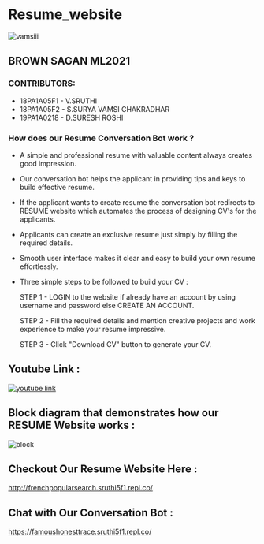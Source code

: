 # Resume_website
![vamsiii](https://user-images.githubusercontent.com/72785003/97105280-a8c60580-16df-11eb-98de-3395ca77c586.png)


## BROWN SAGAN ML2021

### CONTRIBUTORS:
- 18PA1A05F1 - V.SRUTHI
- 18PA1A05F2 - S.SURYA VAMSI CHAKRADHAR 
- 19PA1A0218 - D.SURESH ROSHI

### How does our Resume Conversation Bot work ?
- A simple and professional resume with valuable content always creates good impression.
- Our conversation bot helps the applicant in providing tips and keys to build effective resume.
- If the applicant wants to create resume the conversation bot redirects to RESUME website which automates the process of designing CV's for the applicants.
- Applicants can create an exclusive resume just simply by filling the required details.
- Smooth user interface makes it clear and easy to build your own resume effortlessly.
- Three simple steps to be followed to build your CV : 
  
  STEP 1 - LOGIN to the website if already have an account by using username and password else CREATE AN ACCOUNT.
  
  STEP 2 - Fill the required details and mention creative projects and work experience to make your resume impressive.
  
  STEP 3 - Click "Download CV" button to generate your CV.

## Youtube Link :

[![youtube link](https://img.youtube.com/vi/jTD6algaTyM/0.jpg)](https://www.youtube.com/watch?v=jTD6algaTyM)

## Block diagram that demonstrates how our RESUME Website works :



![block](https://user-images.githubusercontent.com/61200479/97178672-d1243180-17bd-11eb-856f-32e98ee99ba6.PNG)
 
## Checkout Our Resume Website Here :
http://frenchpopularsearch.sruthi5f1.repl.co/

## Chat with Our Conversation Bot :
https://famoushonesttrace.sruthi5f1.repl.co/

